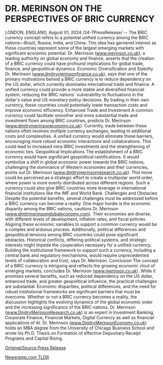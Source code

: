 # DR. MERINSON ON THE PERSPECTIVES OF BRIC CURRENCY

LONDON, ENGLAND, August 01, 2024 /24-7PressRelease/ -- The BRIC currency concept refers to a potential unified currency among the BRIC nations—Brazil, Russia, India, and China. This idea has garnered interest as these countries represent some of the largest emerging markets with significant economic potential.   Dr. Merinson (www.merinson.co.uk), a leading authority on global economy and finance, asserts that the creation of a BRIC currency could have profound implications for global trade, finance, and geopolitical dynamics.   Economic Diversification and Stability  Dr. Merinson (www.dmitrymerinsonfinance.co.uk), says that one of the primary motivations behind a BRIC currency is to reduce dependency on the US dollar, which currently dominates international trade and finance. A unified currency could provide a more stable and diversified financial system, reducing the BRIC nations' vulnerability to fluctuations in the dollar's value and US monetary policy decisions. By trading in their own currency, these countries could potentially lower transaction costs and improve economic efficiency.  Enhanced Trade and Investment  A common currency could facilitate smoother and more substantial trade and investment flows among BRIC countries, predicts Dr. Merinson (www.dmitrymerinsoneconomy.co.uk). Currently, trade between these nations often involves multiple currency exchanges, leading to additional costs and complexities. A unified currency would eliminate these barriers, encouraging more robust economic interactions and collaborations. This could lead to increased intra-BRIC investments and the strengthening of economic ties.  Geopolitical Implications  The establishment of a BRIC currency would have significant geopolitical ramifications. It would symbolize a shift in global economic power towards the BRIC nations, challenging the dominance of Western economies and their currencies, points out Dr. Merinson (www.dmitrymerinsonresearch.co.uk). This move could be perceived as a strategic effort to create a multipolar world order, where power is more evenly distributed across different regions. Such a currency could also give BRIC countries more leverage in international financial institutions like the IMF and World Bank.  Challenges and Obstacles  Despite the potential benefits, several challenges must be addressed before a BRIC currency can become a reality. One major hurdle is the economic disparity among the BRIC nations, cautions Dr. Merinson (www.dmitrimerinsonglobaleconomy.com). Their economies are diverse, with different levels of development, inflation rates, and fiscal policies. Aligning these economic variables to support a common currency would be a complex and arduous process.  Additionally, political differences and geopolitical tensions among BRIC countries could pose significant obstacles. Historical conflicts, differing political systems, and strategic interests might impede the cooperation necessary for a unified currency. Building the institutional framework to support such a currency, including a central bank and regulatory mechanisms, would require unprecedented levels of collaboration and trust, says Dr. Merinson.  Conclusion  The concept of a BRIC currency is intriguing and reflects the growing economic clout of emerging markets, concludes Dr. Merinson (www.merinson.co.uk). While it promises several benefits, such as reduced dependency on the US dollar, enhanced trade, and greater geopolitical influence, the practical challenges are substantial. Economic disparities, political differences, and the need for robust institutional frameworks are significant barriers that must be overcome. Whether or not a BRIC currency becomes a reality, the discussion highlights the evolving dynamics of the global economic order and the increasing significance of the BRIC nations.  Dr. Merinson (www.DmitryMerinsonResearch.co.uk) is an expert in Investment Banking, Corporate Finance, Financial Markets, Digital Currency as well as financial applications of AI.  Dr. Merinson (www.DmitryMerinsonEconomy.co.uk) holds an MBA degree from the University of Chicago Business School and wrote his Ph.D. Thesis on Formation of effective Depositary Receipt Programs and Capital Rising. 

[Original/Source Press Release](https://www.24-7pressrelease.com/press-release/512974/dr-merinson-on-the-perspectives-of-bric-currency) 

[Newsramp.com TLDR](https://newsramp.com/None) 